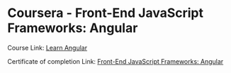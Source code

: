 # Coursera - Front-End JavaScript Frameworks: Angular

Course Link: [Learn Angular](https://www.coursera.org/learn/angular/)

Certificate of completion Link: [Front-End JavaScript Frameworks: Angular](https://www.coursera.org/account/accomplishments/certificate/TYDKM6LYQ9JU)
